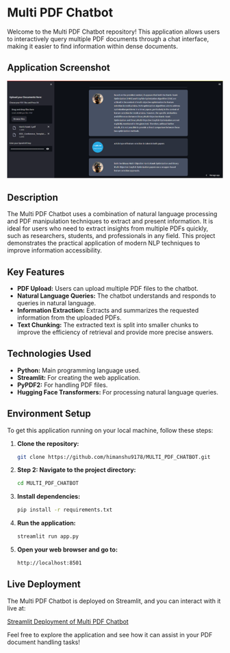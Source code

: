 # Multi PDF Chatbot

Welcome to the Multi PDF Chatbot repository! This application allows users to interactively query multiple PDF documents through a chat interface, making it easier to find information within dense documents.

## Application Screenshot

![Multi PDF Chatbot Screenshot](https://github.com/himanshu9178/MULTI_PDF_CHATBOT/blob/main/Screenshot%202024-04-13%20151804.png)

## Description

The Multi PDF Chatbot uses a combination of natural language processing and PDF manipulation techniques to extract and present information. It is ideal for users who need to extract insights from multiple PDFs quickly, such as researchers, students, and professionals in any field. This project demonstrates the practical application of modern NLP techniques to improve information accessibility.

## Key Features

- **PDF Upload:** Users can upload multiple PDF files to the chatbot.
- **Natural Language Queries:** The chatbot understands and responds to queries in natural language.
- **Information Extraction:** Extracts and summarizes the requested information from the uploaded PDFs.
- **Text Chunking:** The extracted text is split into smaller chunks to improve the efficiency of retrieval and provide more precise answers.

## Technologies Used

- **Python:** Main programming language used.
- **Streamlit:** For creating the web application.
- **PyPDF2:** For handling PDF files.
- **Hugging Face Transformers:** For processing natural language queries.

## Environment Setup

To get this application running on your local machine, follow these steps:

1. **Clone the repository:**
   ```bash
   git clone https://github.com/himanshu9178/MULTI_PDF_CHATBOT.git
2. **Step 2: Navigate to the project directory:**
   ```bash
   cd MULTI_PDF_CHATBOT

3. **Install dependencies:**
   ```bash
   pip install -r requirements.txt
4. **Run the application:**

   ```bash
   streamlit run app.py
5. **Open your web browser and go to:**
   ```bash
   http://localhost:8501
## Live Deployment

The Multi PDF Chatbot is deployed on Streamlit, and you can interact with it live at:

[Streamlit Deployment of Multi PDF Chatbot](https://multipdfchatbot-c6rgdafqdf2pnmobf388um.streamlit.app/)

Feel free to explore the application and see how it can assist in your PDF document handling tasks!
